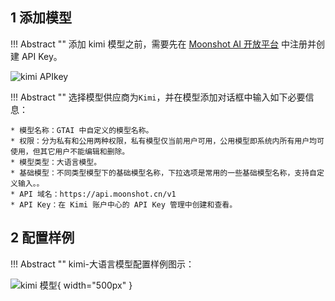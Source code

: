 ## 1 添加模型

!!! Abstract ""
    添加 kimi 模型之前，需要先在 [Moonshot AI 开放平台](https://platform.moonshot.cn/console/account) 中注册并创建 API Key。

![kimi APIkey](../../img/model/kimi_apikey.png)

!!! Abstract ""
    选择模型供应商为`Kimi`，并在模型添加对话框中输入如下必要信息：

    * 模型名称：GTAI 中自定义的模型名称。   
    * 权限：分为私有和公用两种权限，私有模型仅当前用户可用，公用模型即系统内所有用户均可使用，但其它用户不能编辑和删除。
    * 模型类型：大语言模型。   
    * 基础模型：不同类型模型下的基础模型名称，下拉选项是常用的一些基础模型名称，支持自定义输入。。   
    * API 域名：https://api.moonshot.cn/v1  
    * API Key：在 Kimi 账户中心的 API Key 管理中创建和查看。

## 2 配置样例

!!! Abstract ""
    kimi-大语言模型配置样例图示：

![kimi 模型](../../img/model/kimi_llm.png){ width="500px" }
